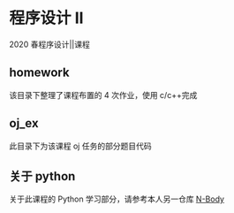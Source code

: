# 程序设计 II
2020 春程序设计||课程

## homework
该目录下整理了课程布置的 4 次作业，使用 c/c++完成

## oj_ex
此目录下为该课程 oj 任务的部分题目代码

## 关于 python
关于此课程的 Python 学习部分，请参考本人另一仓库   [N-Body](https://github.com/yuqi-lee/N-Body.git)
